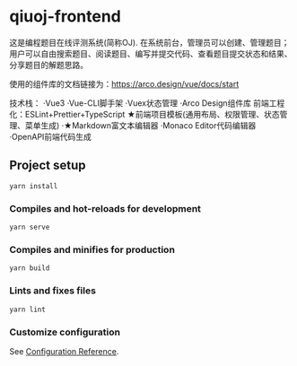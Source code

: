 # qiuoj-frontend

这是编程题目在线评测系统(简称OJ).
在系统前台，管理员可以创建、管理题目；用户可以自由搜索题目、阅读题目、编写并提交代码、查看题目提交状态和结果、分享题目的解题思路。


使用的组件库的文档链接为：https://arco.design/vue/docs/start

技术栈：
·Vue3
·Vue-CLI脚手架
·Vuex状态管理
·Arco Design组件库
前端工程化：ESLint+Prettier+TypeScript
★前端项目模板(通用布局、权限管理、状态管理、菜单生成)
·★Markdown富文本编辑器
·Monaco Editor代码编辑器
·OpenAPI前端代码生成

## Project setup
```
yarn install
```

### Compiles and hot-reloads for development
```
yarn serve
```

### Compiles and minifies for production
```
yarn build
```

### Lints and fixes files
```
yarn lint
```

### Customize configuration
See [Configuration Reference](https://cli.vuejs.org/config/).
